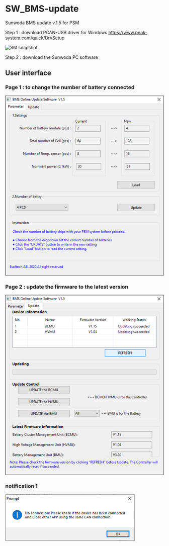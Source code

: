 # SW_BMS-update 
Sunwoda BMS update v.1.5 for PSM



Step 1 : download PCAN-USB driver for Windows
https://www.peak-system.com/quick/DrvSetup

![SM snapshot](https://www.peak-system.com/uploads/tx_commerce/rte/RTEmagicC_PCAN-USB_Group_2014.jpg.jpg)

Step 2 : download the Sunwoda PC software


## User interface
### Page 1 : to change the number of battery connected
![SM snapshot](/pic/SU_BMS-P1.png)

### Page 2 : update the firmware to the latest version
![SM snapshot](/pic/SU_BMS-P2.png)

### notification 1
![SM snapshot](/pic/SU_BMS-note1.png)

